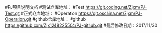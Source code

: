 #PJ项目说明文档
#测试仓库地址：
#Test https://git.coding.net/Zjxm/PJ-Test.git
#正式仓库地址：
#Operation https://git.oschina.net/Zjxm/PJ-Operation.git
#github仓库地址：
#github https://github.com/Zjx1248225504/PJ-github.git
#最后修改日期：2017/11/30